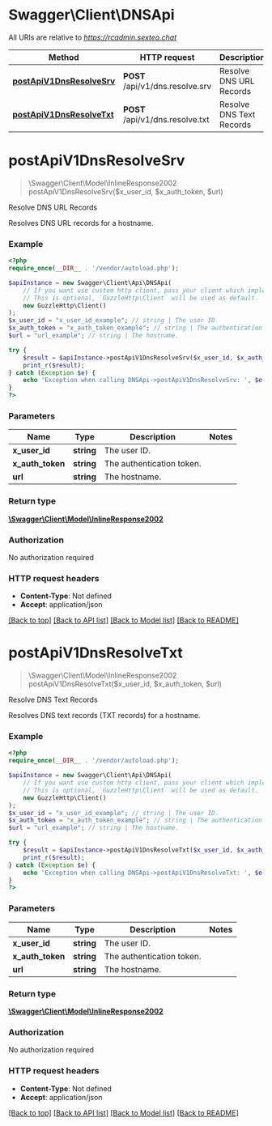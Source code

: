# Swagger\Client\DNSApi

All URIs are relative to *https://rcadmin.sexteo.chat*

Method | HTTP request | Description
------------- | ------------- | -------------
[**postApiV1DnsResolveSrv**](DNSApi.md#postapiv1dnsresolvesrv) | **POST** /api/v1/dns.resolve.srv | Resolve DNS URL Records
[**postApiV1DnsResolveTxt**](DNSApi.md#postapiv1dnsresolvetxt) | **POST** /api/v1/dns.resolve.txt | Resolve DNS Text Records

# **postApiV1DnsResolveSrv**
> \Swagger\Client\Model\InlineResponse2002 postApiV1DnsResolveSrv($x_user_id, $x_auth_token, $url)

Resolve DNS URL Records

Resolves DNS URL records for a hostname.

### Example
```php
<?php
require_once(__DIR__ . '/vendor/autoload.php');

$apiInstance = new Swagger\Client\Api\DNSApi(
    // If you want use custom http client, pass your client which implements `GuzzleHttp\ClientInterface`.
    // This is optional, `GuzzleHttp\Client` will be used as default.
    new GuzzleHttp\Client()
);
$x_user_id = "x_user_id_example"; // string | The user ID.
$x_auth_token = "x_auth_token_example"; // string | The authentication token.
$url = "url_example"; // string | The hostname.

try {
    $result = $apiInstance->postApiV1DnsResolveSrv($x_user_id, $x_auth_token, $url);
    print_r($result);
} catch (Exception $e) {
    echo 'Exception when calling DNSApi->postApiV1DnsResolveSrv: ', $e->getMessage(), PHP_EOL;
}
?>
```

### Parameters

Name | Type | Description  | Notes
------------- | ------------- | ------------- | -------------
 **x_user_id** | **string**| The user ID. |
 **x_auth_token** | **string**| The authentication token. |
 **url** | **string**| The hostname. |

### Return type

[**\Swagger\Client\Model\InlineResponse2002**](../Model/InlineResponse2002.md)

### Authorization

No authorization required

### HTTP request headers

 - **Content-Type**: Not defined
 - **Accept**: application/json

[[Back to top]](#) [[Back to API list]](../../README.md#documentation-for-api-endpoints) [[Back to Model list]](../../README.md#documentation-for-models) [[Back to README]](../../README.md)

# **postApiV1DnsResolveTxt**
> \Swagger\Client\Model\InlineResponse2002 postApiV1DnsResolveTxt($x_user_id, $x_auth_token, $url)

Resolve DNS Text Records

Resolves DNS text records (TXT records) for a hostname.

### Example
```php
<?php
require_once(__DIR__ . '/vendor/autoload.php');

$apiInstance = new Swagger\Client\Api\DNSApi(
    // If you want use custom http client, pass your client which implements `GuzzleHttp\ClientInterface`.
    // This is optional, `GuzzleHttp\Client` will be used as default.
    new GuzzleHttp\Client()
);
$x_user_id = "x_user_id_example"; // string | The user ID.
$x_auth_token = "x_auth_token_example"; // string | The authentication token.
$url = "url_example"; // string | The hostname.

try {
    $result = $apiInstance->postApiV1DnsResolveTxt($x_user_id, $x_auth_token, $url);
    print_r($result);
} catch (Exception $e) {
    echo 'Exception when calling DNSApi->postApiV1DnsResolveTxt: ', $e->getMessage(), PHP_EOL;
}
?>
```

### Parameters

Name | Type | Description  | Notes
------------- | ------------- | ------------- | -------------
 **x_user_id** | **string**| The user ID. |
 **x_auth_token** | **string**| The authentication token. |
 **url** | **string**| The hostname. |

### Return type

[**\Swagger\Client\Model\InlineResponse2002**](../Model/InlineResponse2002.md)

### Authorization

No authorization required

### HTTP request headers

 - **Content-Type**: Not defined
 - **Accept**: application/json

[[Back to top]](#) [[Back to API list]](../../README.md#documentation-for-api-endpoints) [[Back to Model list]](../../README.md#documentation-for-models) [[Back to README]](../../README.md)

